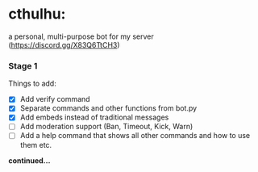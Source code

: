 # cthulhu: 
a personal, multi-purpose bot for my server (https://discord.gg/X83Q6TtCH3)

### Stage 1 
Things to add: 
- [x] Add verify command 
- [x] Separate commands and other functions from bot.py
- [x] Add embeds instead of traditional messages
- [ ] Add moderation support \(Ban, Timeout, Kick, Warn)
- [ ] Add a help command that shows all other commands and how to use them etc.

__continued...__